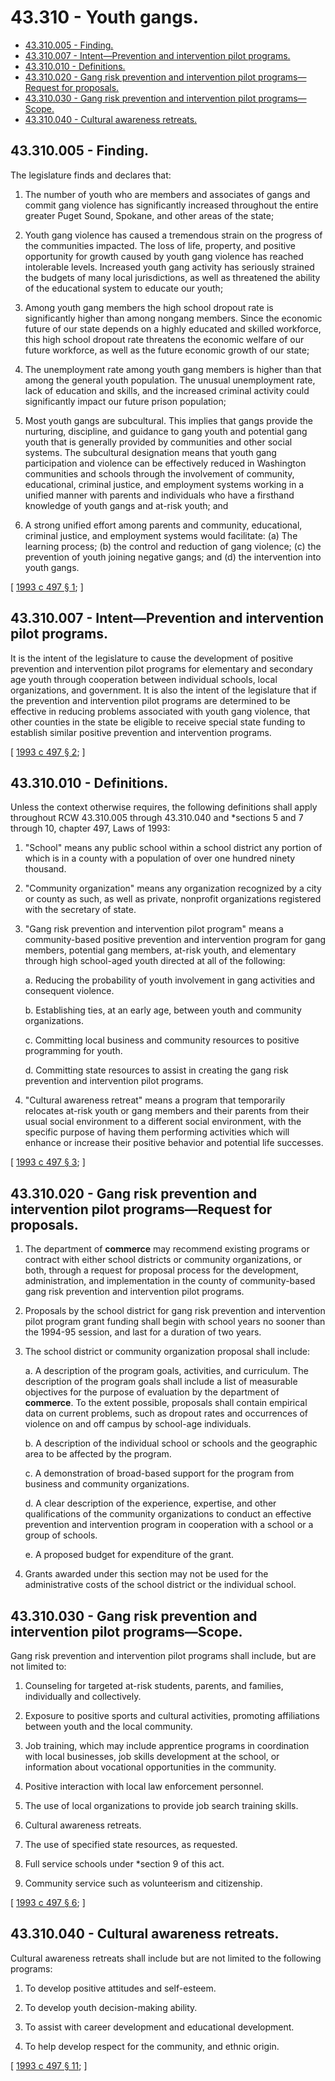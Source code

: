 # 43.310 - Youth gangs.
* [43.310.005 - Finding.](#43310005---finding)
* [43.310.007 - Intent—Prevention and intervention pilot programs.](#43310007---intentprevention-and-intervention-pilot-programs)
* [43.310.010 - Definitions.](#43310010---definitions)
* [43.310.020 - Gang risk prevention and intervention pilot programs—Request for proposals.](#43310020---gang-risk-prevention-and-intervention-pilot-programsrequest-for-proposals)
* [43.310.030 - Gang risk prevention and intervention pilot programs—Scope.](#43310030---gang-risk-prevention-and-intervention-pilot-programsscope)
* [43.310.040 - Cultural awareness retreats.](#43310040---cultural-awareness-retreats)
## 43.310.005 - Finding.
The legislature finds and declares that:

1. The number of youth who are members and associates of gangs and commit gang violence has significantly increased throughout the entire greater Puget Sound, Spokane, and other areas of the state;

2. Youth gang violence has caused a tremendous strain on the progress of the communities impacted. The loss of life, property, and positive opportunity for growth caused by youth gang violence has reached intolerable levels. Increased youth gang activity has seriously strained the budgets of many local jurisdictions, as well as threatened the ability of the educational system to educate our youth;

3. Among youth gang members the high school dropout rate is significantly higher than among nongang members. Since the economic future of our state depends on a highly educated and skilled workforce, this high school dropout rate threatens the economic welfare of our future workforce, as well as the future economic growth of our state;

4. The unemployment rate among youth gang members is higher than that among the general youth population. The unusual unemployment rate, lack of education and skills, and the increased criminal activity could significantly impact our future prison population;

5. Most youth gangs are subcultural. This implies that gangs provide the nurturing, discipline, and guidance to gang youth and potential gang youth that is generally provided by communities and other social systems. The subcultural designation means that youth gang participation and violence can be effectively reduced in Washington communities and schools through the involvement of community, educational, criminal justice, and employment systems working in a unified manner with parents and individuals who have a firsthand knowledge of youth gangs and at-risk youth; and

6. A strong unified effort among parents and community, educational, criminal justice, and employment systems would facilitate: (a) The learning process; (b) the control and reduction of gang violence; (c) the prevention of youth joining negative gangs; and (d) the intervention into youth gangs.

\[ [1993 c 497 § 1](http://lawfilesext.leg.wa.gov/biennium/1993-94/Pdf/Bills/Session%20Laws/House/1333-S.SL.pdf?cite=1993%20c%20497%20§%201); \]

## 43.310.007 - Intent—Prevention and intervention pilot programs.
It is the intent of the legislature to cause the development of positive prevention and intervention pilot programs for elementary and secondary age youth through cooperation between individual schools, local organizations, and government. It is also the intent of the legislature that if the prevention and intervention pilot programs are determined to be effective in reducing problems associated with youth gang violence, that other counties in the state be eligible to receive special state funding to establish similar positive prevention and intervention programs.

\[ [1993 c 497 § 2](http://lawfilesext.leg.wa.gov/biennium/1993-94/Pdf/Bills/Session%20Laws/House/1333-S.SL.pdf?cite=1993%20c%20497%20§%202); \]

## 43.310.010 - Definitions.
Unless the context otherwise requires, the following definitions shall apply throughout RCW 43.310.005 through 43.310.040 and *sections 5 and 7 through 10, chapter 497, Laws of 1993:

1. "School" means any public school within a school district any portion of which is in a county with a population of over one hundred ninety thousand.

2. "Community organization" means any organization recognized by a city or county as such, as well as private, nonprofit organizations registered with the secretary of state.

3. "Gang risk prevention and intervention pilot program" means a community-based positive prevention and intervention program for gang members, potential gang members, at-risk youth, and elementary through high school-aged youth directed at all of the following:

    a.  Reducing the probability of youth involvement in gang activities and consequent violence.

    b.  Establishing ties, at an early age, between youth and community organizations.

    c.  Committing local business and community resources to positive programming for youth.

    d.  Committing state resources to assist in creating the gang risk prevention and intervention pilot programs.

4. "Cultural awareness retreat" means a program that temporarily relocates at-risk youth or gang members and their parents from their usual social environment to a different social environment, with the specific purpose of having them performing activities which will enhance or increase their positive behavior and potential life successes.

\[ [1993 c 497 § 3](http://lawfilesext.leg.wa.gov/biennium/1993-94/Pdf/Bills/Session%20Laws/House/1333-S.SL.pdf?cite=1993%20c%20497%20§%203); \]

## **43.310.020 - Gang risk prevention and intervention pilot programs—Request for proposals.**
1. The department of **commerce** may recommend existing programs or contract with either school districts or community organizations, or both, through a request for proposal process for the development, administration, and implementation in the county of community-based gang risk prevention and intervention pilot programs.

2. Proposals by the school district for gang risk prevention and intervention pilot program grant funding shall begin with school years no sooner than the 1994-95 session, and last for a duration of two years.

3. The school district or community organization proposal shall include:

    a. A description of the program goals, activities, and curriculum. The description of the program goals shall include a list of measurable objectives for the purpose of evaluation by the department of **commerce**. To the extent possible, proposals shall contain empirical data on current problems, such as dropout rates and occurrences of violence on and off campus by school-age individuals.

    b. A description of the individual school or schools and the geographic area to be affected by the program.

    c. A demonstration of broad-based support for the program from business and community organizations.

    d. A clear description of the experience, expertise, and other qualifications of the community organizations to conduct an effective prevention and intervention program in cooperation with a school or a group of schools.

    e. A proposed budget for expenditure of the grant.

4. Grants awarded under this section may not be used for the administrative costs of the school district or the individual school.

## 43.310.030 - Gang risk prevention and intervention pilot programs—Scope.
Gang risk prevention and intervention pilot programs shall include, but are not limited to:

1. Counseling for targeted at-risk students, parents, and families, individually and collectively.

2. Exposure to positive sports and cultural activities, promoting affiliations between youth and the local community.

3. Job training, which may include apprentice programs in coordination with local businesses, job skills development at the school, or information about vocational opportunities in the community.

4. Positive interaction with local law enforcement personnel.

5. The use of local organizations to provide job search training skills.

6. Cultural awareness retreats.

7. The use of specified state resources, as requested.

8. Full service schools under *section 9 of this act.

9. Community service such as volunteerism and citizenship.

\[ [1993 c 497 § 6](http://lawfilesext.leg.wa.gov/biennium/1993-94/Pdf/Bills/Session%20Laws/House/1333-S.SL.pdf?cite=1993%20c%20497%20§%206); \]

## 43.310.040 - Cultural awareness retreats.
Cultural awareness retreats shall include but are not limited to the following programs:

1. To develop positive attitudes and self-esteem.

2. To develop youth decision-making ability.

3. To assist with career development and educational development.

4. To help develop respect for the community, and ethnic origin.

\[ [1993 c 497 § 11](http://lawfilesext.leg.wa.gov/biennium/1993-94/Pdf/Bills/Session%20Laws/House/1333-S.SL.pdf?cite=1993%20c%20497%20§%2011); \]

